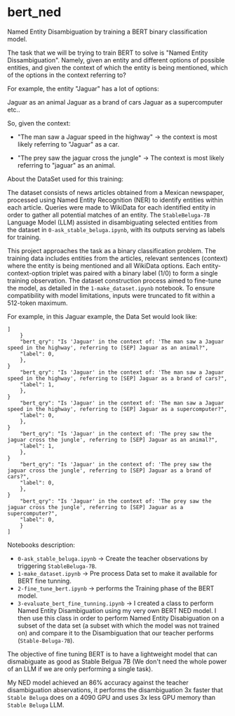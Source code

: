 # bert_ned
Named Entity Disambiguation by training a BERT binary classification model.

The task that we will be trying to train BERT to solve is "Named Entity Dissambiguation". Namely, given an entity and different options of possible entities, and given the context of which the entity is being mentioned, which of the options in the context referring to?

For example, the entity "Jaguar" has a lot of options:

Jaguar as an animal
Jaguar as a brand of cars
Jaguar as a supercomputer
etc..

So, given the context:

- "The man saw a Jaguar speed in the highway" -> the context is most likely referring to "Jaguar" as a car.

- "The prey saw the jaguar cross the jungle" -> The context is most likely referring to "jaguar" as an animal.

About the DataSet used for this training:

The dataset consists of news articles obtained from a Mexican newspaper, processed using Named Entity Recognition (NER) to identify entities within each article. Queries were made to WikiData for each identified entity in order to gather all potential matches of an entity. The `StableBeluga-7B` Language Model (LLM) assisted in disambiguating selected entities from the dataset in `0-ask_stable_beluga.ipynb`, with its outputs serving as labels for training.

This project approaches the task as a binary classification problem. The training data includes entities from the articles, relevant sentences (context) where the entity is being mentioned and all WikiData options. Each entity-context-option triplet was paired with a binary label (1/0) to form a single training observation. The dataset construction process aimed to fine-tune the model, as detailed in the `1-make_dataset.ipynb` notebook. To ensure compatibility with model limitations, inputs were truncated to fit within a 512-token maximum.

For example, in this Jaguar example, the Data Set would look like:
```
]
    }
    "bert_qry": "Is 'Jaguar' in the context of: 'The man saw a Jaguar speed in the highway', referring to [SEP] Jaguar as an animal?",
    "label": 0,
    },
}
    "bert_qry": "Is 'Jaguar' in the context of: 'The man saw a Jaguar speed in the highway', referring to [SEP] Jaguar as a brand of cars?",
    "label": 1,
    },
}
    "bert_qry": "Is 'Jaguar' in the context of: 'The man saw a Jaguar speed in the highway', referring to [SEP] Jaguar as a supercomputer?",
    "label": 0,
    },
}
    "bert_qry": "Is 'Jaguar' in the context of: 'The prey saw the jaguar cross the jungle', referring to [SEP] Jaguar as an animal?",
    "label": 1,
    },
}
    "bert_qry": "Is 'Jaguar' in the context of: 'The prey saw the jaguar cross the jungle', referring to [SEP] Jaguar as a brand of cars?",
    "label": 0,
    },
}
    "bert_qry": "Is 'Jaguar' in the context of: 'The prey saw the jaguar cross the jungle', referring to [SEP] Jaguar as a supercomputer?",
    "label": 0,
    }
]
```


Notebooks description:
- `0-ask_stable_beluga.ipynb` -> Create the teacher observations by triggering `StableBeluga-7B`.
- `1-make_dataset.ipynb` -> Pre process Data set to make it available for BERT fine tunning.
- `2-fine_tune_bert.ipynb` -> performs the Training phase of the BERT model.
- `3-evaluate_bert_fine_tunning.ipynb` -> I created a class to perform Named Entity Disambiguation using my very own BERT NED model. I then use this class in order to perform Named Entity Disabiguation on a subset of the data set (a subset with which the model was not trained on) and compare it to the Disambiguation that our teacher performs (`Stable-Beluga-7B`).

The objective of fine tuning BERT is to have a lightweight model that can dismabiguate as good as Stable Belgua 7B (We don't need the whole power of an LLM if we are only performing a single task).

My NED model achieved an 86% accuracy against the teacher disambiguation abservations, it performs the disambiguation 3x faster that `Stable Beluga` does on a 4090 GPU and uses 3x less GPU memory than `Stable Beluga` LLM.